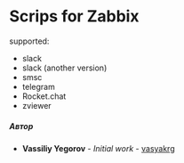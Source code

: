 # Scrips for Zabbix

supported:
- slack
- slack (another version)
- smsc
- telegram
- Rocket.chat
- zviewer

##### Автор
 - **Vassiliy Yegorov** - *Initial work* - [vasyakrg](https://github.com/vasyakrg)
